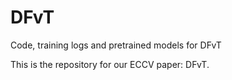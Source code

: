 # DFvT
Code, training logs and pretrained models for DFvT 


This is the repository for our ECCV paper: DFvT.
